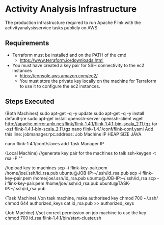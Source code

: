 # Activity Analysis Infrastructure

The production infrastructure required to run Apache Flink with the activityanalysisservice tasks publicly on AWS. 

## Requirements

- Terraform must be installed and on the PATH of the cmd
    - https://www.terraform.io/downloads.html
- You must have created a key pair for SSH connectivity to the ec2 instances
    - https://console.aws.amazon.com/ec2/
    - You must store the private key locally on the machine for Terraform to use it to configure the ec2 instances.


## Steps Executed 

(Both Machines)
sudo apt-get -q -y update
sudo apt-get -q -y install default-jre
sudo apt-get install openssh-server openssh-client
wget http://apache.mirror.anlx.net/flink/flink-1.4.1/flink-1.4.1-bin-scala_2.11.tgz
tar -xzf flink-1.4.1-bin-scala_2.11.tgz
nano flink-1.4.1/conf/flink-conf.yaml
    Add this line: jobmanager.rpc.address: Job Machine IP
    HEAP SIZE JAVA

nano flink-1.4.1/conf/slaves 
add Task Manager IP

(Local Machine)
//generate key pair for the machines to talk
ssh-keygen -t rsa -P "" 

//upload key to machines
scp -i flink-key-pair.pem /home/joe/.ssh/id_rsa.pub ubuntu@JOB-IP:~/.ssh/id_rsa.pub
scp -i flink-key-pair.pem /home/joe/.ssh/id_rsa.pub ubuntu@JOB-IP:~/.ssh/id_rsa
scp -i flink-key-pair.pem /home/joe/.ssh/id_rsa.pub ubuntu@TASK-IP:~/.ssh/id_rsa.pub

(Task Machine)
//on task machine, make authorised key
chmod 700 ~/.ssh/
chmod 644 authorized_keys
cat id_rsa.pub >> authorized_keys

(Job Machine)
//set correct permission on job machine to use the key
chmod 700 id_rsa
flink-1.4.1/bin/start-cluster.sh